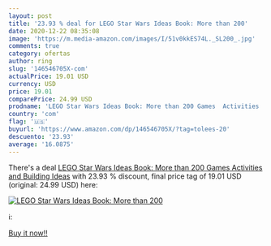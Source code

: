 ```yaml
---
layout: post
title: '23.93 % deal for LEGO Star Wars Ideas Book: More than 200'
date: 2020-12-22 08:35:08
image: 'https://m.media-amazon.com/images/I/51v0kkES74L._SL200_.jpg'
comments: true
category: ofertas
author: ring
slug: '146546705X-com'
actualPrice: 19.01 USD
currency: USD
price: 19.01
comparePrice: 24.99 USD
prodname: 'LEGO Star Wars Ideas Book: More than 200 Games  Activities  and Building Ideas'
country: 'com'
flag: '🇺🇸'
buyurl: 'https://www.amazon.com/dp/146546705X/?tag=tolees-20'
descuento: '23.93'
average: '16.0875'
---
```


There's a deal [LEGO Star Wars Ideas Book: More than 200 Games  Activities  and Building Ideas](https://www.amazon.com/dp/146546705X/?tag=tolees-20)  with  23.93 % discount, final price tag of  19.01 USD (original: 24.99 USD) here:

[![LEGO Star Wars Ideas Book: More than 200](https://m.media-amazon.com/images/I/51v0kkES74L._SL200_.jpg)](https://www.amazon.com/dp/146546705X/?tag=tolees-20)

ℹ️:


[Buy it now!!](https://www.amazon.com/dp/146546705X/?tag=tolees-20)

